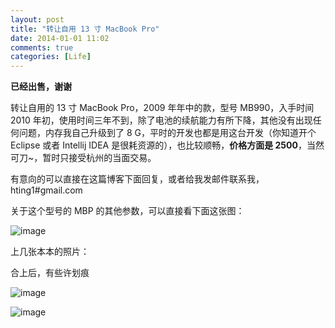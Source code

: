 ```yaml
---
layout: post
title: "转让自用 13 寸 MacBook Pro"
date: 2014-01-01 11:02
comments: true
categories: [Life]
---
```


**已经出售，谢谢**

转让自用的 13 寸 MacBook Pro，2009 年年中的款，型号 MB990，入手时间 2010 年初，使用时间三年不到，除了电池的续航能力有所下降，其他没有出现任何问题，内存我自己升级到了 8 G，平时的开发也都是用这台开发（你知道开个 Eclipse 或者 Intellij IDEA 是很耗资源的），也比较顺畅，**价格方面是 2500**，当然可刀~，暂时只接受杭州的当面交易。

有意向的可以直接在这篇博客下面回复，或者给我发邮件联系我，hting1#gmail.com

关于这个型号的 MBP 的其他参数，可以直接看下面这张图：

![image](http://pic.yupoo.com/khotyn/DqBJdz79/medish.jpg)

上几张本本的照片：

合上后，有些许划痕

![image](http://pic.yupoo.com/khotyn/DqBPAi4B/medish.jpg)

![image](http://pic.yupoo.com/khotyn/DqBQFoio/medish.jpg)